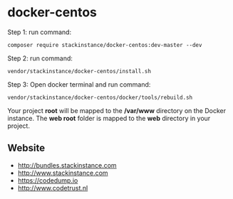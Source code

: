 # docker-centos
Step 1: run command: 
```
composer require stackinstance/docker-centos:dev-master --dev
```

Step 2: run command: 
```
vendor/stackinstance/docker-centos/install.sh
```

Step 3: Open docker terminal and run command: 
```
vendor/stackinstance/docker-centos/docker/tools/rebuild.sh
```

Your project **root** will be mapped to the **/var/www** directory on the Docker instance. The **web root** folder is mapped to the **web** directory in your project.

## Website
- http://bundles.stackinstance.com
- http://www.stackinstance.com
- https://codedump.io
- http://www.codetrust.nl

